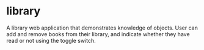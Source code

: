 # library
A library web application that demonstrates knowledge of objects. User can add and remove books from their library, and indicate whether they have read or not using the toggle switch.